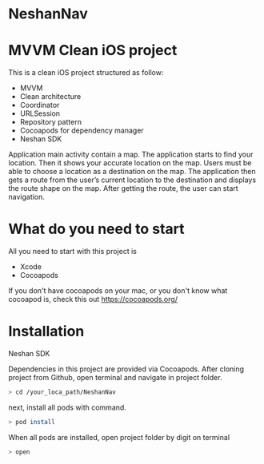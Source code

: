 # NeshanNav
# MVVM Clean iOS project

This is a clean iOS project structured as follow:

- MVVM
- Clean architecture
- Coordinator
- URLSession
- Repository pattern
- Cocoapods for dependency manager
- Neshan SDK

Application main activity contain a map. The application starts to find your location. Then it shows your accurate location on the map. Users must be able to choose a location as a destination on the map. The application then gets a route from the user’s current location to the destination and displays the route shape on the map. After getting the route, the user can start navigation.

# What do you need to start

All you need to start with this project is

- Xcode 
- Cocoapods

If you don't have cocoapods on your mac, or you don't know what cocoapod is, check this out https://cocoapods.org/

# Installation

Neshan SDK

Dependencies in this project are provided via Cocoapods.
After cloning project from Github, open terminal and navigate in project folder.


```bash
> cd /your_loca_path/NeshanNav
```

next, install all pods with command.


```bash
> pod install
```

When all pods are installed, open project folder by digit on terminal


```bash
> open 
```

